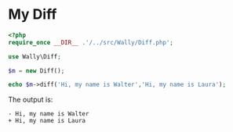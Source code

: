 My Diff
=======

```php
<?php
require_once __DIR__ .'/../src/Wally/Diff.php';

use Wally\Diff;

$m = new Diff();

echo $m->diff('Hi, my name is Walter','Hi, my name is Laura');
```

The output is:

```
- Hi, my name is Walter
+ Hi, my name is Laura
```

